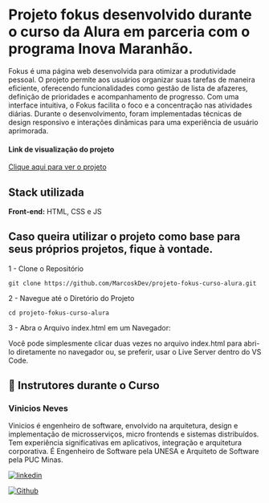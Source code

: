 
# Projeto fokus desenvolvido durante o curso da Alura em parceria com o programa Inova Maranhão.

Fokus é uma página web desenvolvida para otimizar a produtividade pessoal. O projeto permite aos usuários organizar suas tarefas de maneira eficiente, oferecendo funcionalidades como gestão de lista de afazeres, definição de prioridades e acompanhamento de progresso. Com uma interface intuitiva, o Fokus facilita o foco e a concentração nas atividades diárias. Durante o desenvolvimento, foram implementadas técnicas de design responsivo e interações dinâmicas para uma experiência de usuário aprimorada.
<img src="">

#### Link de visualização do projeto
[Clique aqui para ver o projeto](https://marcoskdev.github.io/projeto-fokus-curso-alura/)
## Stack utilizada

**Front-end:** HTML, CSS e JS

## Caso queira utilizar o projeto como base para seus próprios projetos, fique à vontade.

1 - Clone o Repositório

```
git clone https://github.com/MarcoskDev/projeto-fokus-curso-alura.git
```
2 - Navegue até o Diretório do Projeto
```
cd projeto-fokus-curso-alura
```
3 - Abra o Arquivo index.html em um Navegador:

Você pode simplesmente clicar duas vezes no arquivo index.html para abri-lo diretamente no navegador ou, se preferir, usar o Live Server dentro do VS Code.

## 🔗 Instrutores durante o Curso
### Vinicios Neves
Vinicios é engenheiro de software, envolvido na arquitetura, design e implementação de microsserviços, micro frontends e sistemas distribuídos. Tem experiência significativas em aplicativos, integração e arquitetura corporativa. É Engenheiro de Software pela UNESA e Arquiteto de Software pela PUC Minas.

[![linkedin](https://img.shields.io/badge/linkedin-0A66C2?style=for-the-badge&logo=linkedin&logoColor=white)](https://www.linkedin.com/in/vinny-neves/)

[![Github](https://img.shields.io/badge/GitHub-100000?style=for-the-badge&logo=github&logoColor=white)](https://github.com/viniciosneves)

